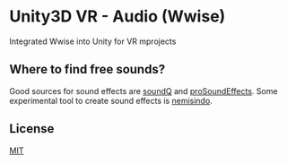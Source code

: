 # Unity3D VR - Audio (Wwise)
Integrated Wwise into Unity for VR mprojects

## Where to find free sounds?
Good sources for sound effects are [soundQ](https://www.prosoundeffects.com/soundq/) and  [proSoundEffects](www.Prosoundeffects.com).
Some experimental tool to create sound effects is [nemisindo](Nemisindo.com ).

## License
[MIT](https://choosealicense.com/licenses/mit/)
